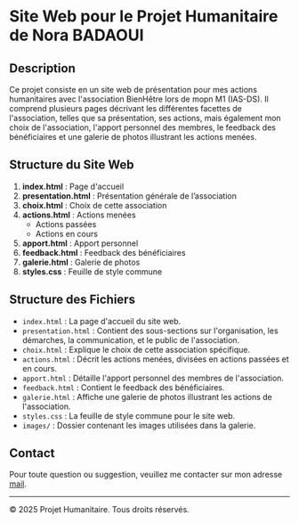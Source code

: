 # Site Web pour le Projet Humanitaire de Nora BADAOUI 

## Description

Ce projet consiste en un site web de présentation pour mes actions humanitaires avec l'association BienHêtre lors de mopn M1 (IAS-DS). Il comprend plusieurs pages décrivant les différentes facettes de l'association, telles que sa présentation, ses actions, mais également mon choix de l'association, l'apport personnel des membres, le feedback des bénéficiaires et une galerie de photos illustrant les actions menées.

## Structure du Site Web

1. **index.html** : Page d'accueil
2. **presentation.html** : Présentation générale de l’association
3. **choix.html** : Choix de cette association
4. **actions.html** : Actions menées
    - Actions passées
    - Actions en cours
5. **apport.html** : Apport personnel
6. **feedback.html** : Feedback des bénéficiaires
7. **galerie.html** : Galerie de photos
8. **styles.css** : Feuille de style commune


## Structure des Fichiers

- `index.html` : La page d'accueil du site web.
- `presentation.html` : Contient des sous-sections sur l'organisation, les démarches, la communication, et le public de l'association.
- `choix.html` : Explique le choix de cette association spécifique.
- `actions.html` : Décrit les actions menées, divisées en actions passées et en cours.
- `apport.html` : Détaille l'apport personnel des membres de l'association.
- `feedback.html` : Contient le feedback des bénéficiaires.
- `galerie.html` : Affiche une galerie de photos illustrant les actions de l'association.
- `styles.css` : La feuille de style commune pour le site web.
- `images/` : Dossier contenant les images utilisées dans la galerie.


## Contact

Pour toute question ou suggestion, veuillez me contacter sur mon adresse [mail](mailto:nora.badaoui.edu@groupe-gema.com).

---

&copy; 2025 Projet Humanitaire. Tous droits réservés.
